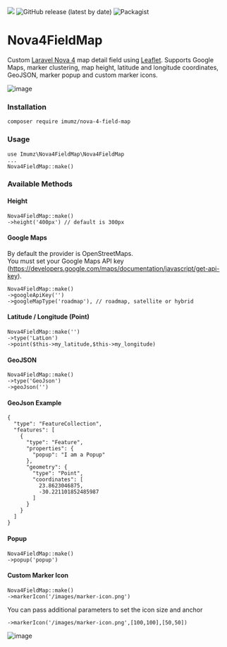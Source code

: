 ![](https://img.shields.io/github/stars/iMuMz/Nova4FieldMap?&style=flat-square)
![GitHub release (latest by date)](https://img.shields.io/github/v/release/iMuMz/Nova4FieldMap?color=yellow&style=flat-square)
![Packagist](https://img.shields.io/packagist/dt/imumz/nova-4-field-map?color=green&logo=testing&style=flat-square)
# Nova4FieldMap
Custom [Laravel Nova 4](https://nova.laravel.com/) map detail field using [Leaflet](https://leafletjs.com/). Supports Google Maps, marker clustering, map height, latitude and longitude coordinates, GeoJSON, marker popup and custom marker icons.

![image](https://github.com/iMuMz/Nova4FieldMap/assets/22936672/a2ae9819-9115-4a05-8408-92c98edbf010)

### Installation

```
composer require imumz/nova-4-field-map
```
### Usage

```
use Imumz\Nova4FieldMap\Nova4FieldMap
...
Nova4FieldMap::make()
```
### Available Methods

#### Height
```
Nova4FieldMap::make()
->height('400px') // default is 300px
```
#### Google Maps
By default the provider is OpenStreetMaps.<br> 
You must set your Google Maps API key (https://developers.google.com/maps/documentation/javascript/get-api-key).
```
Nova4FieldMap::make()
->googleApiKey('')
->googleMapType('roadmap'), // roadmap, satellite or hybrid
```
#### Latitude / Longitude (Point)
```
Nova4FieldMap::make('')
->type('LatLon')
->point($this->my_latitude,$this->my_longitude)
```
#### GeoJSON
```
Nova4FieldMap::make()
->type('GeoJson')
->geoJson('')
```
#### GeoJson Example 
```
{
  "type": "FeatureCollection",
  "features": [
    {
      "type": "Feature",
      "properties": {
        "popup": "I am a Popup"
      },
      "geometry": {
        "type": "Point",
        "coordinates": [
          23.8623046875,
          -30.221101852485987
        ]
      }
    }
  ]
}
```

#### Popup
```
Nova4FieldMap::make()
->popup('popup')
```
#### Custom Marker Icon
```
Nova4FieldMap::make()
->markerIcon('/images/marker-icon.png')
```
You can pass additional parameters to set the icon size and anchor
```
->markerIcon('/images/marker-icon.png',[100,100],[50,50])
```
![image](https://github.com/iMuMz/Nova4FieldMap/assets/22936672/a5da7f18-be4d-406b-968f-9993a528e24e)

